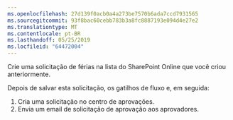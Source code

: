 ```yaml
---
ms.openlocfilehash: 27d139f0acb0a4a273be7570b6ada7ccd7931565
ms.sourcegitcommit: 93f8bac60cebb783b3a8fc8887193e094d4e27e2
ms.translationtype: MT
ms.contentlocale: pt-BR
ms.lasthandoff: 05/25/2019
ms.locfileid: "64472004"
---
```

Crie uma solicitação de férias na lista do SharePoint Online que você criou anteriormente.

Depois de salvar esta solicitação, os gatilhos de fluxo e, em seguida:

1. Cria uma solicitação no centro de aprovações.
2. Envia um email de solicitação de aprovação aos aprovadores.

